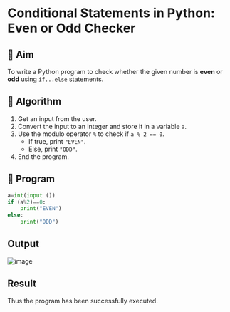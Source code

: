 # Conditional Statements in Python: Even or Odd Checker

## 🎯 Aim
To write a Python program to check whether the given number is **even** or **odd** using `if...else` statements.

## 🧠 Algorithm
1. Get an input from the user.
2. Convert the input to an integer and store it in a variable `a`.
3. Use the modulo operator `%` to check if `a % 2 == 0`.
   - If true, print `"EVEN"`.
   - Else, print `"ODD"`.
4. End the program.

## 🧾 Program
```python
a=int(input ())
if (a%2)==0:
    print("EVEN") 
else:  
    print("ODD")
```

## Output
![image](https://github.com/user-attachments/assets/55d64723-e26c-4fc7-8b28-79b669712893)


## Result
Thus the program has been successfully executed.

